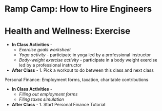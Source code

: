 # Ramp Camp: How to Hire Engineers



# Health and Wellness: Exercise
  - **In Class Activities** - 
    - *Exercise goals worksheet*
    - *Yoga activity* - participate in yoga led by a professional instructor
    - *Body-weight exercise activity* - participate in a body weight exercise led by a professional instructor
  - **After Class** - 1. Pick a workout to do between this class and next class


Personal Finance: Employment forms, taxation, charitable contributions
  - **In Class Activities** - 
    - *Filling out employment forms* 
    - *Filing taxes simulation* 
  - **After Class** - 1. Start Personal Finance Tutorial
